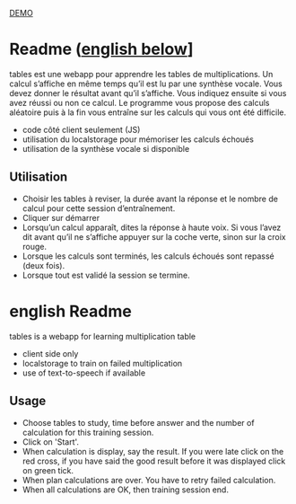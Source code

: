 [DEMO](http://pgazaniol.free.fr/tables)

# Readme ([english below](#english-readme)]
tables est une webapp pour apprendre les tables de multiplications.
Un calcul s’affiche en même temps qu’il est lu par une synthèse vocale. Vous devez donner le résultat avant qu’il s’affiche. Vous indiquez ensuite si vous avez réussi ou non ce calcul. Le programme vous propose des calculs aléatoire puis à la fin vous entraîne sur les calculs qui vous ont été difficile.

* code côté client seulement (JS)
* utilisation du localstorage pour mémoriser les calculs échoués
* utilisation de la synthèse vocale si disponible

## Utilisation

* Choisir les tables à reviser, la durée avant la réponse et le nombre de calcul pour cette session d’entraînement.
* Cliquer sur démarrer
* Lorsqu’un calcul apparaît, dites la réponse à haute voix. Si vous l’avez dit avant qu’il ne s’affiche appuyer sur la coche verte, sinon sur la croix rouge.
* Lorsque les calculs sont terminés, les calculs échoués sont repassé (deux fois).
* Lorsque tout est validé la session se termine.

# english Readme

tables is a webapp for learning multiplication table

* client side only
* localstorage to train on failed multiplication
* use of text-to-speech if available

## Usage

* Choose tables to study, time before answer and the number of calculation for this training session.
* Click on 'Start'.
* When calculation is display, say the result. If you were late click on the red cross, if you have said the good result before it was displayed click on green tick.
* When plan calculations are over. You have to retry failed calculation.
* When all calculations are OK, then training session end.

